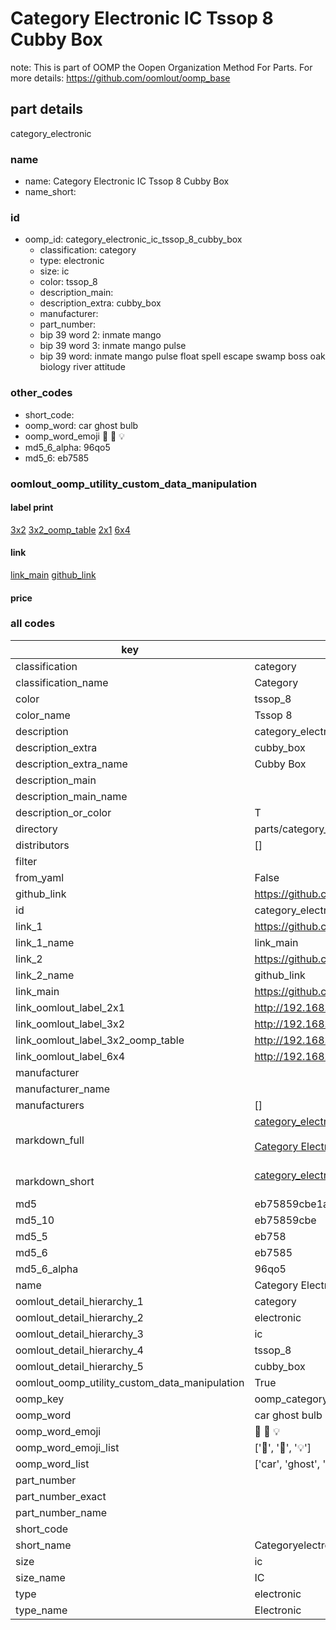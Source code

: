# Category Electronic IC Tssop 8 Cubby Box  

note: This is part of OOMP the Oopen Organization Method For Parts. For more details: https://github.com/oomlout/oomp_base

##  part details



category_electronic

### name
* name: Category Electronic IC Tssop 8 Cubby Box
* name_short: 
### id
* oomp_id: category_electronic_ic_tssop_8_cubby_box
  * classification: category
  * type: electronic
  * size: ic
  * color: tssop_8
  * description_main: 
  * description_extra: cubby_box
  * manufacturer: 
  * part_number: 
  * bip 39 word 2: inmate mango
  * bip 39 word 3: inmate mango pulse
  * bip 39 word: inmate mango pulse float spell escape swamp boss oak biology river attitude

### other_codes
* short_code: 
* oomp_word: car ghost bulb
* oomp_word_emoji :car: :ghost: :bulb:
* md5_6_alpha: 96qo5
* md5_6: eb7585






### oomlout_oomp_utility_custom_data_manipulation
#### label print
[3x2](http://192.168.1.245:1112/?label=oomp%2096qo5)
[3x2_oomp_table](http://192.168.1.107:1112/?label=oomp%2096qo5)
[2x1](http://192.168.1.242:1112/?label=oomp%2096qo5)
[6x4](http://192.168.1.55:1112/?label=oomp%2096qo5)    

#### link

[link_main](https://github.com/oomlout/oomlout_oomp_current_version_messy/tree/main/parts/category_electronic_ic_tssop_8_cubby_box) [github_link](https://github.com/oomlout/oomlout_oomp_part_src/tree/main/parts/category_electronic_ic_tssop_8_cubby_box)                             

#### price







### all codes 
| key | value |  
| --- | --- |  
| classification | category |  
| classification_name | Category |  
| color | tssop_8 |  
| color_name | Tssop 8 |  
| description | category_electronic |  
| description_extra | cubby_box |  
| description_extra_name | Cubby Box |  
| description_main |  |  
| description_main_name |  |  
| description_or_color | T  |  
| directory | parts/category_electronic_ic_tssop_8_cubby_box |  
| distributors | [] |  
| filter |  |  
| from_yaml | False |  
| github_link | https://github.com/oomlout/oomlout_oomp_part_src/tree/main/parts/category_electronic_ic_tssop_8_cubby_box |  
| id | category_electronic_ic_tssop_8_cubby_box |  
| link_1 | https://github.com/oomlout/oomlout_oomp_current_version_messy/tree/main/parts/category_electronic_ic_tssop_8_cubby_box |  
| link_1_name | link_main |  
| link_2 | https://github.com/oomlout/oomlout_oomp_part_src/tree/main/parts/category_electronic_ic_tssop_8_cubby_box |  
| link_2_name | github_link |  
| link_main | https://github.com/oomlout/oomlout_oomp_current_version_messy/tree/main/parts/category_electronic_ic_tssop_8_cubby_box |  
| link_oomlout_label_2x1 | http://192.168.1.242:1112/?label=oomp%2096qo5 |  
| link_oomlout_label_3x2 | http://192.168.1.245:1112/?label=oomp%2096qo5 |  
| link_oomlout_label_3x2_oomp_table | http://192.168.1.107:1112/?label=oomp%2096qo5 |  
| link_oomlout_label_6x4 | http://192.168.1.55:1112/?label=oomp%2096qo5 |  
| manufacturer |  |  
| manufacturer_name |  |  
| manufacturers | [] |  
| markdown_full | [category_electronic_ic_tssop_8_cubby_box](https://github.com/oomlout/oomlout_oomp_current_version_messy/tree/main/parts/category_electronic_ic_tssop_8_cubby_box)<br>[](https://github.com/oomlout/oomlout_oomp_current_version_messy/tree/main/parts/category_electronic_ic_tssop_8_cubby_box)<br>[Category Electronic Ic Tssop 8 Cubby Box](https://github.com/oomlout/oomlout_oomp_current_version_messy/tree/main/parts/category_electronic_ic_tssop_8_cubby_box)<br><br> |  
| markdown_short | [category_electronic_ic_tssop_8_cubby_box](https://github.com/oomlout/oomlout_oomp_current_version_messy/tree/main/parts/category_electronic_ic_tssop_8_cubby_box)<br><br> |  
| md5 | eb75859cbe1a3b65346895935b21cba2 |  
| md5_10 | eb75859cbe |  
| md5_5 | eb758 |  
| md5_6 | eb7585 |  
| md5_6_alpha | 96qo5 |  
| name | Category Electronic IC Tssop 8 Cubby Box |  
| oomlout_detail_hierarchy_1 | category |  
| oomlout_detail_hierarchy_2 | electronic |  
| oomlout_detail_hierarchy_3 | ic |  
| oomlout_detail_hierarchy_4 | tssop_8 |  
| oomlout_detail_hierarchy_5 | cubby_box |  
| oomlout_oomp_utility_custom_data_manipulation | True |  
| oomp_key | oomp_category_electronic_ic_tssop_8_cubby_box |  
| oomp_word | car ghost bulb |  
| oomp_word_emoji | :car: :ghost: :bulb: |  
| oomp_word_emoji_list | [':car:', ':ghost:', ':bulb:'] |  
| oomp_word_list | ['car', 'ghost', 'bulb'] |  
| part_number |  |  
| part_number_exact |  |  
| part_number_name |  |  
| short_code |  |  
| short_name | Categoryelectronic |  
| size | ic |  
| size_name | IC |  
| type | electronic |  
| type_name | Electronic |  
